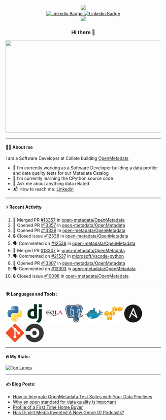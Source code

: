 <div id="header" align="center">
  <img src="https://media.giphy.com/media/5eLDrEaRGHegx2FeF2/giphy.gif" width="100"/>
</div>
<div id="badges" align="center">
  <a href="https://www.linkedin.com/in/teddycrepineau/">
    <img src="https://shields.io/badge/Linkedin-blue?logo=linkedin&logoColor=white&style=for-the-badge" alt="Linkedin Badge"/>
  </a>
  <a href="https://medium.com/@teddycrpineau">
    <img src="https://shields.io/badge/Medium-black?logo=medium&logoColor=white&style=for-the-badge" alt="Linkedin Badge"/>
  </a>
</div>
<div align="center">
  <img src="https://komarev.com/ghpvc/?username=TeddyCr&color=blue&style=flat-square" />
</div>

<h3 align="center">
Hi there 👋
</h3>
<div align="center">
  <img src="https://media.giphy.com/media/L8K62iTDkzGX6/giphy.gif" width="600" height="300"/>
</div>

---

#### :technologist: About me
I am a Software Developer at Collate building <a href="https://open-metadata.org"/>OpenMetadata</a>
- 🔭 I’m currently working as a Software Developer building a data profiler and data quality tests for our Metadata Catalog
- 🐍 I’m currently learning the CPython source code
- 💬 Ask me about anything data related
- 📬 How to reach me: [Linkedin](https://shields.io/badge/Linkedin-blue?logo=linkedin&logoColor=white&style=for-the-badge)

---

#### ⚡️ Recent Activity
<!--START_SECTION:activity-->
1. 🎉 Merged PR [#13357](https://github.com/open-metadata/OpenMetadata/pull/13357) in [open-metadata/OpenMetadata](https://github.com/open-metadata/OpenMetadata)
2. 💪 Opened PR [#13357](https://github.com/open-metadata/OpenMetadata/pull/13357) in [open-metadata/OpenMetadata](https://github.com/open-metadata/OpenMetadata)
3. 💪 Opened PR [#13339](https://github.com/open-metadata/OpenMetadata/pull/13339) in [open-metadata/OpenMetadata](https://github.com/open-metadata/OpenMetadata)
4. 🔒 Closed issue [#12538](https://github.com/open-metadata/OpenMetadata/issues/12538) in [open-metadata/OpenMetadata](https://github.com/open-metadata/OpenMetadata)
5. 🗣 Commented on [#12538](https://github.com/open-metadata/OpenMetadata/issues/12538#issuecomment-1733013032) in [open-metadata/OpenMetadata](https://github.com/open-metadata/OpenMetadata)
6. 🎉 Merged PR [#13307](https://github.com/open-metadata/OpenMetadata/pull/13307) in [open-metadata/OpenMetadata](https://github.com/open-metadata/OpenMetadata)
7. 🗣 Commented on [#21537](https://github.com/microsoft/vscode-python/issues/21537#issuecomment-1730885770) in [microsoft/vscode-python](https://github.com/microsoft/vscode-python)
8. 💪 Opened PR [#13307](https://github.com/open-metadata/OpenMetadata/pull/13307) in [open-metadata/OpenMetadata](https://github.com/open-metadata/OpenMetadata)
9. 🗣 Commented on [#13303](https://github.com/open-metadata/OpenMetadata/pull/13303#issuecomment-1730786686) in [open-metadata/OpenMetadata](https://github.com/open-metadata/OpenMetadata)
10. 🔒 Closed issue [#10096](https://github.com/open-metadata/OpenMetadata/issues/10096) in [open-metadata/OpenMetadata](https://github.com/open-metadata/OpenMetadata)
<!--END_SECTION:activity-->

---

#### :hammer_and_wrench: Languages and Tools:
<div>
   <img src="https://github.com/devicons/devicon/blob/master/icons/python/python-original.svg" width="60" height="60"/>
   <img src="https://github.com/devicons/devicon/blob/master/icons/django/django-plain.svg" width="60" height="60"/>
   <img src="https://github.com/devicons/devicon/blob/master/icons/sqlalchemy/sqlalchemy-original.svg" width="60" height="60"/>
   <img src="https://github.com/devicons/devicon/blob/master/icons/postgresql/postgresql-original.svg" width="60" height="60"/>
   <img src="https://github.com/devicons/devicon/blob/master/icons/docker/docker-original.svg" width="60" height="60"/>
   <img src="https://github.com/devicons/devicon/blob/master/icons/amazonwebservices/amazonwebservices-original.svg" width="60" height="60"/>
   <img src="https://github.com/devicons/devicon/blob/master/icons/ansible/ansible-original.svg" width="60" height="60"/>
   <img src="https://github.com/devicons/devicon/blob/master/icons/git/git-original.svg" width="60" height="60"/>
   <img src="https://github.com/devicons/devicon/blob/master/icons/circleci/circleci-plain.svg" width="60" height="60"/>
</div>

---

#### 🔥 My Stats:
[![Top Langs](https://github-readme-stats.vercel.app/api/top-langs/?username=TeddyCr&layout=compact&hide=javascript,html,css)](https://github.com/anuraghazra/github-readme-stats)

---

#### ✍️ Blog Posts:
<!-- BLOG-POST-LIST:START -->
- [How to Integrate OpenMetadata Test Suites with Your Data Pipelines](https://blog.open-metadata.org/how-to-integrate-openmetadata-test-suites-with-your-data-pipelines-d83fb55fa494?source=rss-16e0670af08f------2)
- [Why an open standard for data quality is important](https://blog.open-metadata.org/why-are-we-building-a-data-quality-standard-1753fae87259?source=rss-16e0670af08f------2)
- [Profile of a First Time Home Buyer](https://medium.com/@teddycrpineau/profile-of-a-first-time-home-buyer-f6498b9aacc8?source=rss-16e0670af08f------2)
- [Has Gimlet Media Invented A New Genre Of Podcasts?](https://medium.com/@teddycrpineau/has-gimlet-media-invented-the-plog-983533737398?source=rss-16e0670af08f------2)
<!-- BLOG-POST-LIST:END -->
